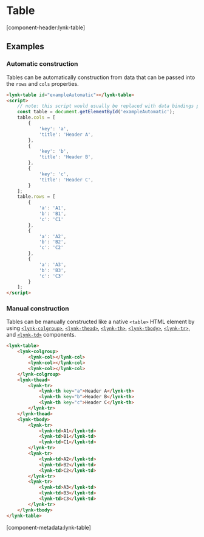 # Table

[component-header:lynk-table]


## Examples

### Automatic construction

Tables can be automatically construction from data that can be passed into the `rows` and `cols` properties.

```html preview
<lynk-table id="exampleAutomatic"></lynk-table>
<script>
    // note: this script would usually be replaced with data bindings provided by your web framework
    const table = document.getElementById('exampleAutomatic');
    table.cols = [
        {
            'key': 'a',
            'title': 'Header A',
        },
        {
            'key': 'b',
            'title': 'Header B',
        },
        {
            'key': 'c',
            'title': 'Header C',
        }
    ];
    table.rows = [
        {
            'a': 'A1',
            'b': 'B1',
            'c': 'C1'
        },
        {
            'a': 'A2',
            'b': 'B2',
            'c': 'C2'
        },
        {
            'a': 'A3',
            'b': 'B3',
            'c': 'C3'
        }
    ];
</script>
```

### Manual construction

Tables can be manually constructed like a native `<table>` HTML element by using [`<lynk-colgroup>`](/components/table-column-group), [`<lynk-thead>`](/components/table-header-group), [`<lynk-th>`](/components/table-header), [`<lynk-tbody>`](/components/table-row-group), [`<lynk-tr>`](/components/table-row), and [`<lynk-td>`](/components/table-cell) components.

```html preview
<lynk-table>
    <lynk-colgroup>
        <lynk-col></lynk-col>
        <lynk-col></lynk-col>
        <lynk-col></lynk-col>
    </lynk-colgroup>
    <lynk-thead>
        <lynk-tr>
            <lynk-th key="a">Header A</lynk-th>
            <lynk-th key="b">Header B</lynk-th>
            <lynk-th key="c">Header C</lynk-th>
        </lynk-tr>
    </lynk-thead>
    <lynk-tbody>
        <lynk-tr>
            <lynk-td>A1</lynk-td>
            <lynk-td>B1</lynk-td>
            <lynk-td>C1</lynk-td>
        </lynk-tr>
        <lynk-tr>
            <lynk-td>A2</lynk-td>
            <lynk-td>B2</lynk-td>
            <lynk-td>C2</lynk-td>
        </lynk-tr>
        <lynk-tr>
            <lynk-td>A3</lynk-td>
            <lynk-td>B3</lynk-td>
            <lynk-td>C3</lynk-td>
        </lynk-tr>
    </lynk-tbody>
</lynk-table>
````

[component-metadata:lynk-table]